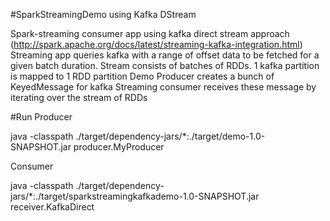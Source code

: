 #SparkStreamingDemo using Kafka DStream

Spark-streaming consumer app using kafka direct stream approach (http://spark.apache.org/docs/latest/streaming-kafka-integration.html)
Streaming app queries kafka with a range of offset data to be fetched for a given batch duration.
Stream consists of batches of RDDs. 1 kafka partition is mapped to 1 RDD partition
Demo Producer creates a bunch of KeyedMessage for kafka
Streaming consumer receives these message by iterating over the stream of RDDs

#Run
Producer

java -classpath ./target/dependency-jars/*:./target/demo-1.0-SNAPSHOT.jar producer.MyProducer

Consumer

java -classpath ./target/dependency-jars/*:./target/sparkstreamingkafkademo-1.0-SNAPSHOT.jar receiver.KafkaDirect
